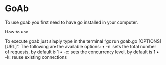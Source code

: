 # GoAb
To use goab you first need to have go installed in your computer.

How to use

To execute goab just simply type in the terminal “go run goab.go [OPTIONS] [URL]”. 
The following are the available options:
•	-n: sets the total number of requests, by default is 1
•	-c: sets the concurrency level, by default is 1
•	-k: reuse existing connections
